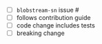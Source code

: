 <!-- type related gh issue after hash -->
- [ ] `blobstream-sn` issue #
- [ ] follows contribution guide
- [ ] code change includes tests
- [ ] breaking change

<!-- Description Below -->

